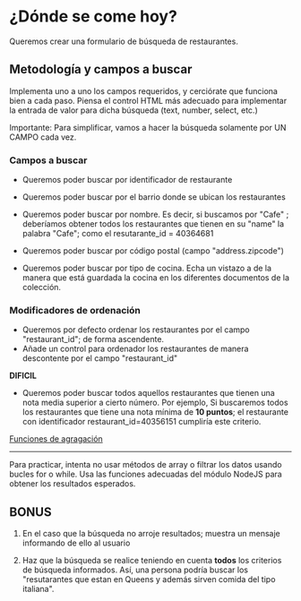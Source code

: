 # ¿Dónde se come hoy?

Queremos crear una formulario de búsqueda de restaurantes.

## Metodología y campos a buscar
Implementa uno a uno los campos requeridos, y cerciórate que funciona bien a cada paso. Piensa el control HTML más adecuado para implementar la entrada de valor para dicha búsqueda (text, number, select, etc.)

Importante: Para simplificar, vamos a hacer la búsqueda solamente por UN CAMPO cada vez.

### Campos a buscar

* Queremos poder buscar por identificador de restaurante

* Queremos poder buscar por el barrio donde se ubican los restaurantes

* Queremos poder buscar por nombre. Es decir, si buscamos por "Cafe" ; deberíamos obtener todos los restaurantes que tienen en su "name" la palabra "Cafe"; como el resutarante_id = 40364681

* Queremos poder buscar por código postal (campo "address.zipcode")

* Queremos poder buscar por tipo de cocina. Echa un vistazo a de la manera que está guardada la cocina en los diferentes documentos de la colección.

### Modificadores de ordenación

* Queremos por defecto ordenar los restaurantes por el campo "restaurant_id"; de forma ascendente. 
* Añade un control para ordenador los restaurantes de manera descontente por el campo "restaurant_id"

**DIFICIL**

* Queremos poder buscar todos aquellos restaurantes que tienen una nota media superior a cierto número. Por ejemplo, Si buscaremos todos los restaurantes que tiene una nota mínima de **10 puntos**; el restaurante con identificador restaurant_id=40356151 cumpliría este criterio.

[Funciones de agragación](https://docs.mongodb.com/manual/reference/operator/aggregation/avg/)

-----

Para practicar, intenta no usar métodos de array o filtrar los datos usando bucles for o while. Usa las funciones adecuadas del módulo NodeJS para obtener los resultados esperados.

## BONUS

1. En el caso que la búsqueda no arroje resultados; muestra un mensaje informando de ello al usuario

2. Haz que la búsqueda se realice teniendo en cuenta **todos** los criterios de búsqueda informados. Así, una persona podría buscar los "resutarantes que estan en Queens y además sirven comida del tipo italiana".
